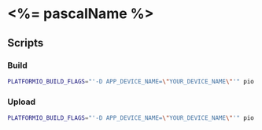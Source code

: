 # <%= pascalName %>

## Scripts

### Build

```bash
PLATFORMIO_BUILD_FLAGS="'-D APP_DEVICE_NAME=\"YOUR_DEVICE_NAME\"'" pio run -e YOUR_ENV
```

### Upload

```bash
PLATFORMIO_BUILD_FLAGS="'-D APP_DEVICE_NAME=\"YOUR_DEVICE_NAME\"'" pio run  -e YOUR_ENV -t upload
```
